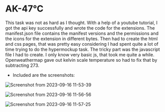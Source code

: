# AK-47℃

This task was not as hard as I thought. With a help of a youtube tutorial, I got the api key successfully and wrote the code for the extensions. The manifest.json file contains the manifest versions and the permissions and the icons for the extension in different bytes. Then had to create the html and css pages, that was pretty easy considering I had spent quite a lot of time trying to do the hypermockup task. The tricky part was the javascript file I had to create. I only know very basic js, that took me quite a while. Openweathermap gave out kelvin scale temperature so had to fix that by subtracting 273. 

- Included are the screenshots:
  
![Screenshot from 2023-09-16 11-53-39](https://github.com/pn1616/amfoss_tasks/assets/143744137/1a4e7965-420d-4346-8877-ad0ab41a4289)

![Screenshot from 2023-09-16 11-56-56](https://github.com/pn1616/amfoss_tasks/assets/143744137/ce26f2d1-80da-4a0c-b786-3ee6bd761a42)

![Screenshot from 2023-09-16 11-57-25](https://github.com/pn1616/amfoss_tasks/assets/143744137/7ff7bc75-5bec-4809-8b18-c6d849610a92)

